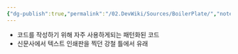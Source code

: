 ```yaml
---
{"dg-publish":true,"permalink":"/02.DevWiki/Sources/BoilerPlate/","noteIcon":""}
---
```


- 코드를 작성하기 위해 자주 사용하게되는 패턴화된 코드
- 신문사에서 텍스트 인쇄판을 찍던 강철 틀에서 유래